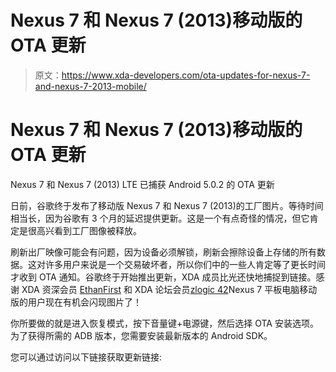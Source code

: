 # Nexus 7 和 Nexus 7 (2013)移动版的 OTA 更新

> 原文：<https://www.xda-developers.com/ota-updates-for-nexus-7-and-nexus-7-2013-mobile/>

# Nexus 7 和 Nexus 7 (2013)移动版的 OTA 更新

Nexus 7 和 Nexus 7 (2013) LTE 已捕获 Android 5.0.2 的 OTA 更新

日前，谷歌终于发布了移动版 Nexus 7 和 Nexus 7 (2013)的工厂图片。等待时间相当长，因为谷歌有 3 个月的延迟提供更新。这是一个有点奇怪的情况，但它肯定是很高兴看到工厂图像被释放。

刷新出厂映像可能会有问题，因为设备必须解锁，刷新会擦除设备上存储的所有数据。这对许多用户来说是一个交易破坏者，所以你们中的一些人肯定等了更长时间才收到 OTA 通知。谷歌终于开始推出更新，XDA 成员比光还快地捕捉到链接。感谢 XDA 资深会员 [EthanFirst](http://forum.xda-developers.com/member.php?u=4670279) 和 XDA 论坛会员[zlogic 42](http://forum.xda-developers.com/member.php?u=1904092)Nexus 7 平板电脑移动版的用户现在有机会闪现图片了！

你所要做的就是进入恢复模式，按下音量键+电源键，然后选择 OTA 安装选项。为了获得所需的 ADB 版本，您需要安装最新版本的 Android SDK。

您可以通过访问以下链接获取更新链接: